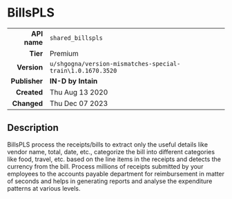 # BillsPLS
| | |
|-:|-|
|**API name**|`shared_billspls`|
|**Tier**|Premium|
|**Version**|`u/shgogna/version-mismatches-special-train\1.0.1670.3520`|
|**Publisher**|**IN-D by Intain**|
|**Created**|Thu Aug 13 2020|
|**Changed**|Thu Dec 07 2023|

## Description
BillsPLS process the receipts/bills to extract only the useful details like vendor name, total, date, etc., categorize the bill into different categories like food, travel, etc. based on the line items in the receipts and detects the currency from the bill. Process millions of receipts submitted by your employees to the accounts payable department for reimbursement in matter of seconds and helps in generating reports and analyse the expenditure patterns at various levels.
